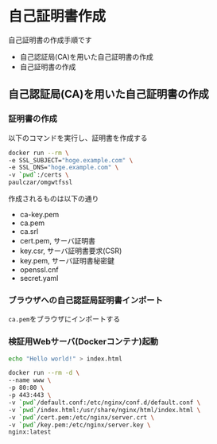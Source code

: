 自己証明書作成
==============

自己証明書の作成手順です

* 自己認証局(CA)を用いた自己証明書の作成
* 自己証明書の作成

自己認証局(CA)を用いた自己証明書の作成
--------------------------------------

### 証明書の作成

以下のコマンドを実行し、証明書を作成する
```bash
docker run --rm \
-e SSL_SUBJECT="hoge.example.com" \
-e SSL_DNS="hoge.example.com" \
-v `pwd`:/certs \
paulczar/omgwtfssl
```

作成されるものは以下の通り

* ca-key.pem
* ca.pem
* ca.srl
* cert.pem, サーバ証明書
* key.csr, サーバ証明書要求(CSR)
* key.pem, サーバ証明書秘密鍵
* openssl.cnf
* secret.yaml

### ブラウザへの自己認証局証明書インポート

`ca.pem`をブラウザにインポートする

### 検証用Webサーバ(Dockerコンテナ)起動

```bash
echo "Hello world!" > index.html

docker run --rm -d \
--name www \
-p 80:80 \
-p 443:443 \
-v `pwd`/default.conf:/etc/nginx/conf.d/default.conf \
-v `pwd`/index.html:/usr/share/nginx/html/index.html \
-v `pwd`/cert.pem:/etc/nginx/server.crt \
-v `pwd`/key.pem:/etc/nginx/server.key \
nginx:latest
```
